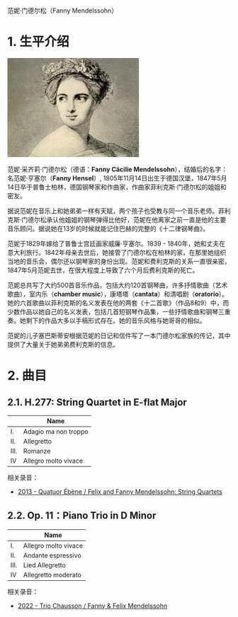 <section id="title">范妮·门德尔松（Fanny Mendelssohn）</section>

# 1. 生平介绍

![](2022-02-01-06-09-45.png)

范妮·采齐莉·门德尔松（德语：**Fanny Cäcilie Mendelssohn**），结婚后的名字：名范妮·亨塞尔（**Fanny Hensel**）, 1805年11月14日出生于德国汉堡，1847年5月14日卒于普鲁士柏林，德国钢琴家和作曲家，作曲家菲利克斯·门德尔松的姐姐和密友。

据说范妮在音乐上和她弟弟一样有天赋，两个孩子也受教与同一个音乐老师。菲利克斯·门德尔松承认他姐姐的钢琴弹得比他好，范妮在他离家之前一直是他的主要音乐顾问。据说她在13岁的时候就能记住巴赫的完整的《十二律钢琴曲》。

范妮于1829年嫁给了普鲁士宫廷画家威廉·亨塞尔。1839 - 1840年，她和丈夫在意大利旅行。1842年母亲去世后，她接管了门德尔松在柏林的家，在那里她组织当地的音乐会，偶尔还以钢琴家的身份出现。范妮和费利克斯的关系一直很亲密，1847年5月范妮去世，在很大程度上导致了六个月后费利克斯的死亡。

范妮总共写了大约500首音乐作品，包括大约120首钢琴曲，许多抒情歌曲（艺术歌曲），室内乐（**chamber music**），康塔塔（**cantata**）和清唱剧（**oratorio**）。她的六首歌曲以菲利克斯的名义发表在他的两套《十二首歌》（作品8和9）中，而少数作品以她自己的名义发表，包括几首短钢琴作品集，一些抒情歌曲和钢琴三重奏。她剩下的作品大多以手稿形式存在。她的音乐风格与她哥哥的相似。

范妮的儿子塞巴斯蒂安根据范妮的日记和信件写了一本门德尔松家族的传记，其中提供了大量关于她弟弟费利克斯的信息。

# 2. 曲目

## 2.1. H.277: String Quartet in E-flat Major

|      | Name                 |
| ---- | -------------------- |
| I.   | Adagio ma non troppo |
| II.  | Allegretto           |
| III. | Romanze              |
| IV   | Allegro molto vivace |

相关录音：

* [2013 - Quatuor Ébène / Felix and Fanny Mendelssohn: String Quartets](https://music.apple.com/cn/album/felix-and-fanny-mendelssohn-string-quartets/732033356?l=en)

## 2.2. Op. 11：Piano Trio in D Minor

|      | Name                 |
| ---- | -------------------- |
| I.   | Allegro molto vivace |
| II.  | Andante espressivo   |
| III. | Lied Allegretto      |
| IV   | Allegretto moderato  |

相关录音：

* [2022 - Trio Chausson / Fanny & Felix Mendelssohn](https://music.apple.com/cn/album/fanny-felix-mendelssohn/1601626107)
